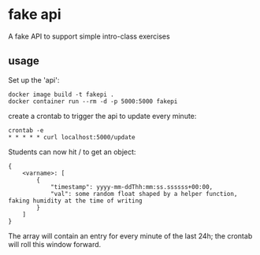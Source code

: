# fake api

A fake API to support simple intro-class exercises

## usage

Set up the 'api':

```
docker image build -t fakepi .
docker container run --rm -d -p 5000:5000 fakepi
```

create a crontab to trigger the api to update every minute:

```
crontab -e
* * * * * curl localhost:5000/update
```

Students can now hit <IP>/<varname> to get an object:

```
{
    <varname>: [
        {
            "timestamp": yyyy-mm-ddThh:mm:ss.ssssss+00:00,
            "val": some random float shaped by a helper function, faking humidity at the time of writing
        }
    ]
}
```

The array will contain an entry for every minute of the last 24h; the crontab will roll this window forward.
